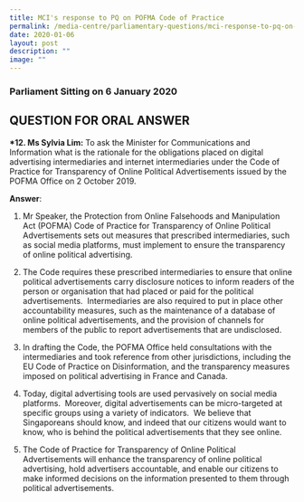 ```yaml
---
title: MCI's response to PQ on POFMA Code of Practice
permalink: /media-centre/parliamentary-questions/mci-response-to-pq-on-pofma-code-of-practice/
date: 2020-01-06
layout: post
description: ""
image: ""
---
```

### Parliament Sitting on 6 January 2020

QUESTION FOR ORAL ANSWER
------------------------

  
**\*12. Ms Sylvia Lim:** To ask the Minister for Communications and Information what is the rationale for the obligations placed on digital advertising intermediaries and internet intermediaries under the Code of Practice for Transparency of Online Political Advertisements issued by the POFMA Office on 2 October 2019.   
  
**Answer**:  
  
1. Mr Speaker, the Protection from Online Falsehoods and Manipulation Act (POFMA) Code of Practice for Transparency of Online Political Advertisements sets out measures that prescribed intermediaries, such as social media platforms, must implement to ensure the transparency of online political advertising.  

2. The Code requires these prescribed intermediaries to ensure that online political advertisements carry disclosure notices to inform readers of the person or organisation that had placed or paid for the political advertisements.  Intermediaries are also required to put in place other accountability measures, such as the maintenance of a database of online political advertisements, and the provision of channels for members of the public to report advertisements that are undisclosed.   

3. In drafting the Code, the POFMA Office held consultations with the intermediaries and took reference from other jurisdictions, including the EU Code of Practice on Disinformation, and the transparency measures imposed on political advertising in France and Canada.  
  
4. Today, digital advertising tools are used pervasively on social media platforms.  Moreover, digital advertisements can be micro-targeted at specific groups using a variety of indicators.  We believe that Singaporeans should know, and indeed that our citizens would want to know, who is behind the political advertisements that they see online.

5. The Code of Practice for Transparency of Online Political Advertisements will enhance the transparency of online political advertising, hold advertisers accountable, and enable our citizens to make informed decisions on the information presented to them through political advertisements.